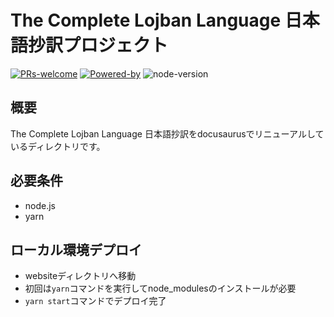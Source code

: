 # The Complete Lojban Language 日本語抄訳プロジェクト

[![PRs-welcome](https://img.shields.io/badge/PRs-welcome-brightgreen)](http://mw.lojban.org/papri/the_Complete_Lojban_Language_%E6%97%A5%E6%9C%AC%E8%AA%9E%E6%8A%84%E8%A8%B3) [![Powered-by](https://img.shields.io/badge/powered%20by-Docusaurus%202-brightgreen)](https://docusaurus.io/) ![node-version](https://img.shields.io/badge/node-17.7.1-blue)  

## 概要
The Complete Lojban Language 日本語抄訳をdocusaurusでリニューアルしているディレクトリです。  

## 必要条件
  
- node.js
- yarn

## ローカル環境デプロイ

- websiteディレクトリへ移動
- 初回は`yarn`コマンドを実行してnode_modulesのインストールが必要
- `yarn start`コマンドでデプロイ完了

